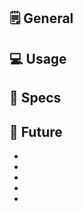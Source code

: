 ## 🗒 General
<!--- Write a nice note to the community requesting the creation of a new component! -->
<!--- Include an image of your component. Bonus points for a GIF! -->

## 💻 Usage
<!--- Tell us what the point of this component/pattern is! How does it help? How should it work? Any rules? -->

## 📐 Specs
<!--- Include images that detail the redlines for your component.-->
<!--- Once we get our Figma workspace set up, we'll be posting the Figma files rather than doing specs by hand.-->

## 🔮 Future
<!--- Any upcoming, exciting functionality for this component in the future? List that out here. -->
-
-
-
-
-
